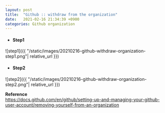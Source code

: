 ```yaml
---
layout: post
title:  "Github :: withdraw from the organization"
date:   2021-02-16 21:34:39 +0900
categories: Github organization
---
```


- #### Step1    
![step1]({{ "/static/images/20210216-github-withdraw-organization-step1.png"| relative_url }})  


- #### Step2
![step2]({{ "/static/images/20210216-github-withdraw-organization-step2.png"| relative_url }})  



**Reference**  
https://docs.github.com/en/github/setting-up-and-managing-your-github-user-account/removing-yourself-from-an-organization
 
